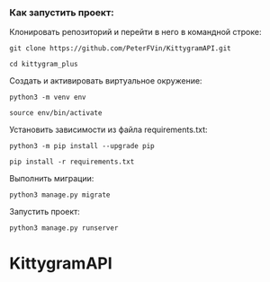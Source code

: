 ### Как запустить проект:

Клонировать репозиторий и перейти в него в командной строке:

```
git clone https://github.com/PeterFVin/KittygramAPI.git
```

```
cd kittygram_plus
```

Cоздать и активировать виртуальное окружение:

```
python3 -m venv env
```

```
source env/bin/activate
```

Установить зависимости из файла requirements.txt:

```
python3 -m pip install --upgrade pip
```

```
pip install -r requirements.txt
```

Выполнить миграции:

```
python3 manage.py migrate
```

Запустить проект:

```
python3 manage.py runserver
```
# KittygramAPI
